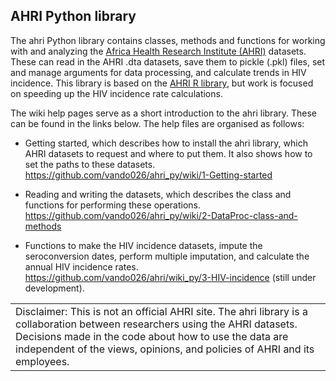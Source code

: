 ## AHRI Python library

The ahri Python library contains classes, methods and functions for
working with and analyzing the [Africa Health Research Institute
(AHRI)](https://www.ahri.org/research/#research-department) datasets.
These can read in the AHRI .dta datasets, save them to pickle (.pkl)
files, set and manage arguments for data processing, and calculate
trends in HIV incidence. This library is based on the [AHRI R
library](https://github.com/vando026/ahri), but work is focused on
speeding up the HIV incidence rate calculations.

The wiki help pages serve as a short introduction to the ahri library.
These can be found in the links below. The help files are organised as
follows:

-   Getting started, which describes how to install the ahri library,
    which AHRI datasets to request and where to put them. It also shows
    how to set the paths to these datasets.
    <https://github.com/vando026/ahri_py/wiki/1-Getting-started>

-   Reading and writing the datasets, which describes the class and
    functions for performing these operations.
    <https://github.com/vando026/ahri_py/wiki/2-DataProc-class-and-methods>

-   Functions to make the HIV incidence datasets, impute the
    seroconversion dates, perform multiple imputation, and calculate
    the annual HIV incidence rates.
    <https://github.com/vando026/ahri/wiki_py/3-HIV-incidence> (still
    under development).


|                                                                                                                                                                                                                                                                        |
|------------------------------------------------------------------------------------------------------------------------------------------------------------------------------------------------------------------------------------------------------------------------|
| Disclaimer: This is not an official AHRI site. The ahri library is a collaboration between researchers using the AHRI datasets. Decisions made in the code about how to use the data are independent of the views, opinions, and policies of AHRI and its employees. |
